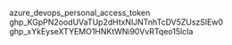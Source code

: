 azure_devops_personal_access_token ghp_KGpPN2oodUVaTUp2dHtxNlJNTnhTcDV5ZUszSlEw0 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
